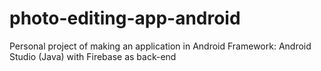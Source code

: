 # photo-editing-app-android
Personal project of making an application in Android
Framework: Android Studio (Java) with Firebase as back-end
